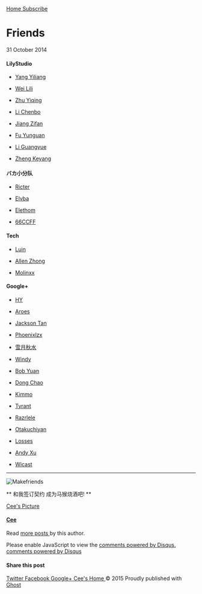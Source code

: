 [ Home ](http://blog.cee.moe) [ Subscribe ](http://blog.cee.moe/rss/)

#  Friends

31 October 2014

####  LilyStudio

  * [ Yang Yiliang ](https://yyl.me/blog/)

  * [ Wei Lili ](http://liliecat.com/blog/)

  * [ Zhu Yiqing ](http://quantize.me)

  * [ Li Chenbo ](http://www.binarythink.net)

  * [ Jiang Zifan ](http://jiangzifan.com)

  * [ Fu Yunguan ](http://mathpluscode.com)

  * [ Li Guangyue ](http://njushannon.github.io)

  * [ Zheng Keyang ](http://zspensive.info)

####  バカ小分队

  * [ Ricter ](https://ricter.me)

  * [ Elvba ](http://ilvsx.im)

  * [ Elethom ](http://blog.projectrhinestone.org/)

  * [ 66CCFF ](https://www.66ccff.me)

####  Tech

  * [ Luin ](http://zihua.li)

  * [ Allen Zhong ](http://blog.atr.me)

  * [ Molinxx ](http://molinxx.com)

####  Google+

  * [ HY ](http://blog.kiseki.moe)

  * [ Aroes ](http://blog.homulilly.com)

  * [ Jackson Tan ](http://g.mixi.moe)

  * [ Phoenixlzx ](http://blog.phoenixlzx.com)

  * [ 雪月秋水 ](https://blog.icehoney.me)

  * [ Windy ](http://invwindy.mist.so)

  * [ Bob Yuan ](http://nya.io)

  * [ Dong Chao ](http://dc-fpml.org)

  * [ Kimmo ](http://kimmo.moe)

  * [ Tyrant ](http://blog.acgtyrant.com)

  * [ Razrlele ](http://blog.razrlele.com)

  * [ Otakuchiyan ](http://otakuchiyan.github.io)

  * [ Losses ](http://www.qzworld.net)

  * [ Andy Xu ](http://blog.andyxu.me/)

  * [ Wicast ](http://tnt.wicast.tk/)

* * *

![Makefriends](/content/images/2014/10/original_Iou3_15b000028110118c.jpg)

** 和我签订契约 成为马猴烧酒吧! **

[ Cee's Picture  ](/author/cee/)

####  [ Cee ](/author/cee/)

Read [ more posts ](/author/cee/) by this author.

Please enable JavaScript to view the [ comments powered by Disqus.
](http://disqus.com/?ref_noscript) [ comments powered by  Disqus
](http://disqus.com)

####  Share this post

[ Twitter
](https://twitter.com/share?text=Friends&url=http://blog.cee.moe/friends/) [
Facebook
](https://www.facebook.com/sharer/sharer.php?u=http://blog.cee.moe/friends/) [
Google+  ](https://plus.google.com/share?url=http://blog.cee.moe/friends/) [
Cee's Home ](http://blog.cee.moe) © 2015  Proudly published with [ Ghost
](https://ghost.org)

